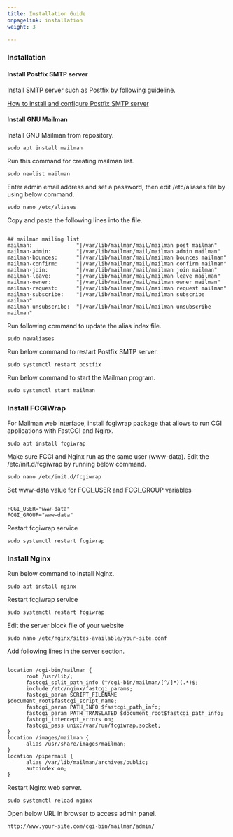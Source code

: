 ```yaml
---
title: Installation Guide
onpagelink: installation
weight: 3

---
```


### **Installation**

#### Install Postfix SMTP server

Install SMTP server such as Postfix by following guideline.

[How to install and configure Postfix SMTP server](https://products.containerize.com/transactional-email/postfix)

#### Install GNU Mailman

Install GNU Mailman from repository.

 ```
sudo apt install mailman
```

Run this command for creating mailman list.

 ```
sudo newlist mailman
```

Enter admin email address and set a password, then edit /etc/aliases file by using below command.

 ```
sudo nano /etc/aliases
```

Copy and paste the following lines into the file.

 ```

## mailman mailing list
mailman:              "|/var/lib/mailman/mail/mailman post mailman"
mailman-admin:        "|/var/lib/mailman/mail/mailman admin mailman"
mailman-bounces:      "|/var/lib/mailman/mail/mailman bounces mailman"
mailman-confirm:      "|/var/lib/mailman/mail/mailman confirm mailman"
mailman-join:         "|/var/lib/mailman/mail/mailman join mailman"
mailman-leave:        "|/var/lib/mailman/mail/mailman leave mailman"
mailman-owner:        "|/var/lib/mailman/mail/mailman owner mailman"
mailman-request:      "|/var/lib/mailman/mail/mailman request mailman"
mailman-subscribe:    "|/var/lib/mailman/mail/mailman subscribe mailman"
mailman-unsubscribe:  "|/var/lib/mailman/mail/mailman unsubscribe mailman"

```

Run following command to update the alias index file.

 ```
sudo newaliases
```

Run below command to restart Postfix SMTP server.

 ```
sudo systemctl restart postfix
```

Run below command to start the Mailman program.

 ```
sudo systemctl start mailman
```

### Install FCGIWrap

For Mailman web interface, install fcgiwrap package that allows to run CGI applications with FastCGI and Nginx.

 ```
sudo apt install fcgiwrap
```

Make sure FCGI and Nginx run as the same user (www-data). Edit the /etc/init.d/fcgiwrap by running below command.

 ```
sudo nano /etc/init.d/fcgiwrap
```

Set www-data value for FCGI\_USER and FCGI\_GROUP variables

 ```

FCGI_USER="www-data"
FCGI_GROUP="www-data"

```

Restart fcgiwrap service

 ```
sudo systemctl restart fcgiwrap
```

### Install Nginx

Run below command to install Nginx.

 ```
sudo apt install nginx
```

Restart fcgiwrap service

 ```
sudo systemctl restart fcgiwrap
```

Edit the server block file of your website

 ```
sudo nano /etc/nginx/sites-available/your-site.conf
```

Add following lines in the server section.

 ```

location /cgi-bin/mailman {
       root /usr/lib/;
       fastcgi_split_path_info (^/cgi-bin/mailman/[^/]*)(.*)$;
       include /etc/nginx/fastcgi_params;
       fastcgi_param SCRIPT_FILENAME $document_root$fastcgi_script_name;
       fastcgi_param PATH_INFO $fastcgi_path_info;
       fastcgi_param PATH_TRANSLATED $document_root$fastcgi_path_info;
       fastcgi_intercept_errors on;
       fastcgi_pass unix:/var/run/fcgiwrap.socket;
}
location /images/mailman {
       alias /usr/share/images/mailman;
}
location /pipermail {
       alias /var/lib/mailman/archives/public;
       autoindex on;
}

```

Restart Nginx web server.

 ```
sudo systemctl reload nginx
```

Open below URL in browser to access admin panel.

 ```
http://www.your-site.com/cgi-bin/mailman/admin/
```
